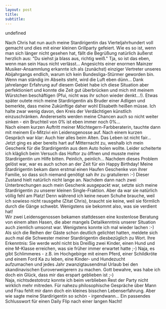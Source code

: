 ```yaml
---
layout: post
title:   
subtitle:  
---
```


undefined

Nach Chris hat nun auch meine Stardirigentin das Vierteljahrhundert voll gemacht und dies mit einer kleinen Grillparty gefeiert. Wie es so ist, wenn man sich länger nicht gesehen hat, fällt die Begrüßung natürlich äußerst herzlich aus: "Du siehst ja blass aus, richtig weiß." Tja, so ist das eben, wenn man sein Haus nicht verlässt... Angesichts einer enormen Mainzer Musiker-Ansammlung erkannte ich als (zunächst) einziger Vertreter unseres Abijahrgangs endlich, warum ich kein Bundesliga-Stürmer geworden bin. Wenn man ständig im Abseits steht, wird die Luft eben dünn... Dank jahrelanger Erfahrung auf diesem Gebiet habe ich diese Situation aber perfektioniert und konnte die Zeit gut überbrücken und mich mit meinem Würstchen beschäftigen (Pfui, nicht was ihr schon wieder denkt...!). Etwas später outete mich meine Stardirigentin als Bruder einer Adligen und bemerkte, dass meine Zukünftige daher wohl Elisabeth heißen müsse. Ich halte zwar wenig davon, den Kreis der Verdächtigen künstlich einzuschränken. Andererseits werden meine Chancen auch so nicht weiter sinken - ein Bruchteil von 0% ist eben immer noch 0%...  
Nach einem kurzen Auftritt meiner Möchtegern-Farbberaterin, tauchte dann mit meinem Ex-Mitzivi ein Leidensgenosse auf. Nach einem kurzen Gespräch war klar: Auch hier alles beim Alten. Das Leben ist nicht fair... Jetzt ging es aber bereits hart auf Mitternacht zu, weshalb ich mein Geschenk für die Stardirigentin aus dem Auto holen wollte. Leider scheiterte ich kläglich beim Versuch das Hoftor zu öffnen und musste meine Stardirigentin um Hilfe bitten. Peinlich, peinlich... Nachdem dieses Problem gelöst war, war es auch schon an der Zeit für ein Happy Birthday! Meine Stardirigentin bekam dann erstmal einen Haufen Geschenke von ihrer Familie, so dass sich niemand genötigt sah ihr zu gratulieren :-) Dieser Zustand hielt natürlich nicht lange an. Nachdem dann nach zwei Unterbrechungen auch mein Geschenk ausgepackt war, setzte sich meine Stardirigentin zu unserer kleinen Single-Fraktion. Aber da war sie natürlich völlig fehl am Platz! Denn während ich keine neuen Schuhe brauche, weil ich sowieso nicht rausgehe (Zitat Chris), braucht sie keine, weil sie förmlich durch die Gänge schwebt. Wenigstens sie bekommt also, was sie verdient hat!  
Wir zwei Leidensgenossen bekamen stattdessen eine kostenlose Beratung von einem alten Hasen, die aber mangels Detailkenntnis unserer Situation auch ziemlich umsonst war. Wenigstens konnte ich mal wieder lachen :-) Als sich die Reihen der Gäste schon deutlich gelichtet hatten, meldete sich auch mal die Schwester meiner Stardirigentin diesbezüglich zu Wort. Ihre Erkenntnis: Sie werde wohl nicht bis Dreißig zwei Kinder, einen Hund und eine M-Klasse erreichen, was sie früher immer erwartet hatte ;-) Naja, es gibt Schlimmeres - z.B. im Hochgebirge mit einem Pferd, einer Schildkröte und einem Ford Ka zu leben, eine Kinder- und Hundezucht aufzumachen und jedes Jahr zwanzigtausendmal Urlaub bei den skandinavischen Euroverweigerern zu machen. Gott bewahre, was habe ich doch ein Glück, dass mir das erspart geblieben ist ;-)  
Naja, nichtsdestotrotz konnte ich beim verblieben Rest der Party nicht wirklich mehr mitreden. Für nahezu philosophische Gespräche über Mann und Frau fehlt mir dann doch ein kleines bisschen Lebenserfahrung. Aber wie sagte meine Stardirigentin so schön - irgendwann... Ein passendes Schlusswort für einen Daily Flip nach einer langen Nacht!

